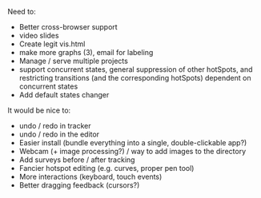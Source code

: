 Need to:
- Better cross-browser support
- video slides
- Create legit vis.html
- make more graphs (3), email for labeling
- Manage / serve multiple projects
- support concurrent states, general suppression of other hotSpots, and restricting transitions (and the corresponding hotSpots) dependent on concurrent states
- Add default states changer

It would be nice to:
- undo / redo in tracker
- undo / redo in the editor
- Easier install (bundle everything into a single, double-clickable app?)
- Webcam (+ image processing?) / way to add images to the directory
- Add surveys before / after tracking
- Fancier hotspot editing (e.g. curves, proper pen tool)
- More interactions (keyboard, touch events)
- Better dragging feedback (cursors?)